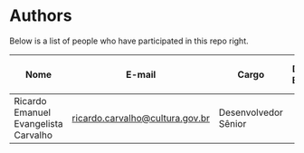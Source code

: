 Authors
=======

Below is a list of people who have participated in this repo right.

Nome                                  |  E-mail                          |  Cargo                       | Data de Entrada | Data de Saída  | Empresa 
------------------------------------- | -------------------------------- | ---------------------------- | --------------- | -------------- | --------------------
Ricardo Emanuel Evangelista Carvalho  | ricardo.carvalho@cultura.gov.br  | Desenvolvedor Sênior         |                 |                | HEPTA
   
